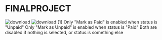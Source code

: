 # FINALPROJECT
![download](https://github.com/user-attachments/assets/2faa1f41-26e8-4026-b4aa-2309f96a58f4)
![download (1)](https://github.com/user-attachments/assets/32477803-a895-4c68-95cf-d0123569fcb0)
Only "Mark as Paid" is enabled when status is "Unpaid"
Only "Mark as Unpaid" is enabled when status is "Paid"
Both are disabled if nothing is selected, or status is something else

